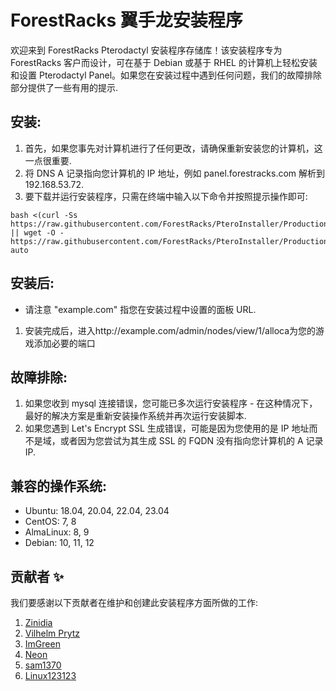 # ForestRacks 翼手龙安装程序
欢迎来到 ForestRacks Pterodactyl 安装程序存储库！该安装程序专为 ForestRacks 客户而设计，可在基于 Debian 或基于 RHEL 的计算机上轻松安装和设置 Pterodactyl Panel。如果您在安装过程中遇到任何问题，我们的故障排除部分提供了一些有用的提示.

## 安装:
1) 首先，如果您事先对计算机进行了任何更改，请确保重新安装您的计算机，这一点很重要. 
2) 将 DNS A 记录指向您计算机的 IP 地址，例如 panel.forestracks.com 解析到 192.168.53.72.
3) 要下载并运行安装程序，只需在终端中输入以下命令并按照提示操作即可:
```
bash <(curl -Ss https://raw.githubusercontent.com/ForestRacks/PteroInstaller/Production/install.sh || wget -O - https://raw.githubusercontent.com/ForestRacks/PteroInstaller/Production/install.sh) auto
```
## 安装后:
* 请注意 "example.com" 指您在安装过程中设置的面板 URL.
1) 安装完成后，进入http://example.com/admin/nodes/view/1/alloca为您的游戏添加必要的端口

## 故障排除:
1) 如果您收到 mysql 连接错误，您可能已多次运行安装程序 - 在这种情况下，最好的解决方案是重新安装操作系统并再次运行安装脚本.
2) 如果您遇到 Let's Encrypt SSL 生成错误，可能是因为您使用的是 IP 地址而不是域，或者因为您尝试为其生成 SSL 的 FQDN 没有指向您计算机的 A 记录 IP.

## 兼容的操作系统:
* Ubuntu: 18.04, 20.04, 22.04, 23.04
* CentOS: 7, 8
* AlmaLinux: 8, 9
* Debian: 10, 11, 12

## 贡献者 ✨

我们要感谢以下贡献者在维护和创建此安装程序方面所做的工作:
1) [Zinidia](https://github.com/Zinidia)
2) [Vilhelm Prytz](https://github.com/vilhelmprytz)
3) [ImGreen](https://github.com/GreenDiscord)
3) [Neon](https://github.com/DeveloperNeon)
4) [sam1370](https://github.com/sam1370)
5) [Linux123123](https://github.com/Linux123123)
